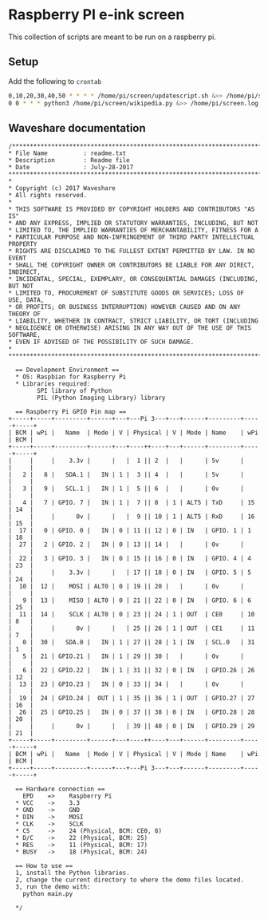 # Raspberry PI e-ink screen

This collection of scripts are meant to be run on a raspberry pi.

## Setup

Add the following to `crontab`
```bash
0,10,20,30,40,50 * * * * /home/pi/screen/updatescript.sh &>> /home/pi/screen.log
0 0 * * * python3 /home/pi/screen/wikipedia.py &>> /home/pi/screen.log
```

## Waveshare documentation

    /******************************************************************************
    * File Name          : readme.txt
    * Description        : Readme file
    * Date               : July-28-2017
    ******************************************************************************
    *
    * Copyright (c) 2017 Waveshare
    * All rights reserved.
    *
    * THIS SOFTWARE IS PROVIDED BY COPYRIGHT HOLDERS AND CONTRIBUTORS "AS IS" 
    * AND ANY EXPRESS, IMPLIED OR STATUTORY WARRANTIES, INCLUDING, BUT NOT 
    * LIMITED TO, THE IMPLIED WARRANTIES OF MERCHANTABILITY, FITNESS FOR A 
    * PARTICULAR PURPOSE AND NON-INFRINGEMENT OF THIRD PARTY INTELLECTUAL PROPERTY
    * RIGHTS ARE DISCLAIMED TO THE FULLEST EXTENT PERMITTED BY LAW. IN NO EVENT 
    * SHALL THE COPYRIGHT OWNER OR CONTRIBUTORS BE LIABLE FOR ANY DIRECT, INDIRECT,
    * INCIDENTAL, SPECIAL, EXEMPLARY, OR CONSEQUENTIAL DAMAGES (INCLUDING, BUT NOT
    * LIMITED TO, PROCUREMENT OF SUBSTITUTE GOODS OR SERVICES; LOSS OF USE, DATA, 
    * OR PROFITS; OR BUSINESS INTERRUPTION) HOWEVER CAUSED AND ON ANY THEORY OF 
    * LIABILITY, WHETHER IN CONTRACT, STRICT LIABILITY, OR TORT (INCLUDING 
    * NEGLIGENCE OR OTHERWISE) ARISING IN ANY WAY OUT OF THE USE OF THIS SOFTWARE,
    * EVEN IF ADVISED OF THE POSSIBILITY OF SUCH DAMAGE.
    *
    ******************************************************************************
      
      == Development Environment ==
      * OS: Raspbian for Raspberry Pi
      * Libraries required: 
            SPI library of Python
            PIL (Python Imaging Library) library

      == Raspberry Pi GPIO Pin map ==
    +-----+-----+---------+------+---+---Pi 3---+---+------+---------+-----+-----+
    | BCM | wPi |   Name  | Mode | V | Physical | V | Mode | Name    | wPi | BCM |
    +-----+-----+---------+------+---+----++----+---+------+---------+-----+-----+
    |     |     |    3.3v |      |   |  1 || 2  |   |      | 5v      |     |     |
    |   2 |   8 |   SDA.1 |   IN | 1 |  3 || 4  |   |      | 5v      |     |     |
    |   3 |   9 |   SCL.1 |   IN | 1 |  5 || 6  |   |      | 0v      |     |     |
    |   4 |   7 | GPIO. 7 |   IN | 1 |  7 || 8  | 1 | ALT5 | TxD     | 15  | 14  |
    |     |     |      0v |      |   |  9 || 10 | 1 | ALT5 | RxD     | 16  | 15  |
    |  17 |   0 | GPIO. 0 |   IN | 0 | 11 || 12 | 0 | IN   | GPIO. 1 | 1   | 18  |
    |  27 |   2 | GPIO. 2 |   IN | 0 | 13 || 14 |   |      | 0v      |     |     |
    |  22 |   3 | GPIO. 3 |   IN | 0 | 15 || 16 | 0 | IN   | GPIO. 4 | 4   | 23  |
    |     |     |    3.3v |      |   | 17 || 18 | 0 | IN   | GPIO. 5 | 5   | 24  |
    |  10 |  12 |    MOSI | ALT0 | 0 | 19 || 20 |   |      | 0v      |     |     |
    |   9 |  13 |    MISO | ALT0 | 0 | 21 || 22 | 0 | IN   | GPIO. 6 | 6   | 25  |
    |  11 |  14 |    SCLK | ALT0 | 0 | 23 || 24 | 1 | OUT  | CE0     | 10  | 8   |
    |     |     |      0v |      |   | 25 || 26 | 1 | OUT  | CE1     | 11  | 7   |
    |   0 |  30 |   SDA.0 |   IN | 1 | 27 || 28 | 1 | IN   | SCL.0   | 31  | 1   |
    |   5 |  21 | GPIO.21 |   IN | 1 | 29 || 30 |   |      | 0v      |     |     |
    |   6 |  22 | GPIO.22 |   IN | 1 | 31 || 32 | 0 | IN   | GPIO.26 | 26  | 12  |
    |  13 |  23 | GPIO.23 |   IN | 0 | 33 || 34 |   |      | 0v      |     |     |
    |  19 |  24 | GPIO.24 |  OUT | 1 | 35 || 36 | 1 | OUT  | GPIO.27 | 27  | 16  |
    |  26 |  25 | GPIO.25 |   IN | 0 | 37 || 38 | 0 | IN   | GPIO.28 | 28  | 20  |
    |     |     |      0v |      |   | 39 || 40 | 0 | IN   | GPIO.29 | 29  | 21  |
    +-----+-----+---------+------+---+----++----+---+------+---------+-----+-----+
    | BCM | wPi |   Name  | Mode | V | Physical | V | Mode | Name    | wPi | BCM |
    +-----+-----+---------+------+---+---Pi 3---+---+------+---------+-----+-----+

      == Hardware connection ==
        EPD    =>    Raspberry Pi
      * VCC    ->    3.3
      * GND    ->    GND
      * DIN    ->    MOSI
      * CLK    ->    SCLK
      * CS     ->    24 (Physical, BCM: CE0, 8)
      * D/C    ->    22 (Physical, BCM: 25)
      * RES    ->    11 (Physical, BCM: 17)
      * BUSY   ->    18 (Physical, BCM: 24)

      == How to use ==
      1, install the Python libraries.
      2, change the current directory to where the demo files located.
      3, run the demo with: 
        python main.py

      */

